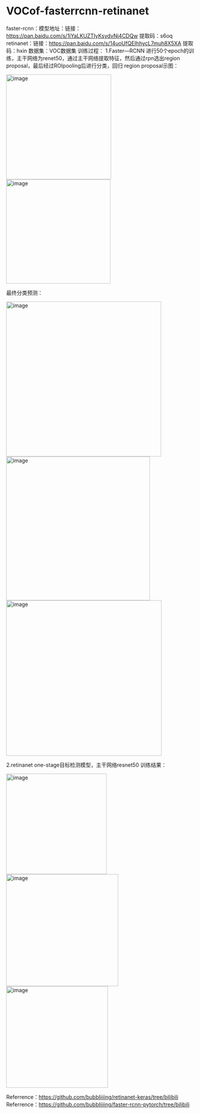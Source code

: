 # VOCof-fasterrcnn-retinanet
faster-rcnn：模型地址：链接：https://pan.baidu.com/s/1iYaLKUZTIyKsydvNj4CDQw 
提取码：s6oq 
retinanet：链接：https://pan.baidu.com/s/14uoUfQEIhhycL7muh8X5XA 
提取码：hxin 
数据集：VOC数据集
训练过程：
1.Faster—RCNN
进行50个epoch的训练，主干网络为renet50，通过主干网络提取特征，然后通过rpn选出region proposal，最后经过ROIpooling后进行分类，回归
region proposal示图：

<img width="281" alt="image" src="https://github.com/JoyTzuWon/VOCof-fasterrcnn-retinanet/assets/129930916/8b1f794f-0800-4ea3-894c-17905f104e02">




<img width="279" alt="image" src="https://github.com/JoyTzuWon/VOCof-fasterrcnn-retinanet/assets/129930916/7ca4c9ec-0469-44d3-a34b-b54d17fa4b58">

最终分类预测：

<img width="415" alt="image" src="https://github.com/JoyTzuWon/VOCof-fasterrcnn-retinanet/assets/129930916/d9087ea9-39a4-413e-8e67-09a71f21d052">




<img width="385" alt="image" src="https://github.com/JoyTzuWon/VOCof-fasterrcnn-retinanet/assets/129930916/244bbc04-31a2-4635-8570-18eb7a0492ec">




<img width="416" alt="image" src="https://github.com/JoyTzuWon/VOCof-fasterrcnn-retinanet/assets/129930916/de1875c8-fcd6-4701-ad51-1a51e0416fe6">

2.retinanet
one-stage目标检测模型，主干网络resnet50
训练结果：

<img width="269" alt="image" src="https://github.com/JoyTzuWon/VOCof-fasterrcnn-retinanet/assets/129930916/e8be7382-8d80-4049-840b-211d67c55ace">




<img width="300" alt="image" src="https://github.com/JoyTzuWon/VOCof-fasterrcnn-retinanet/assets/129930916/39706f61-5c35-4d01-83e9-b4ab8fbbe8f7">




<img width="272" alt="image" src="https://github.com/JoyTzuWon/VOCof-fasterrcnn-retinanet/assets/129930916/da338d38-ca6e-43f8-9fa9-7a42d4549d70">


Referrence：https://github.com/bubbliiiing/retinanet-keras/tree/bilibili
Referrence：https://github.com/bubbliiiing/faster-rcnn-pytorch/tree/bilibili
